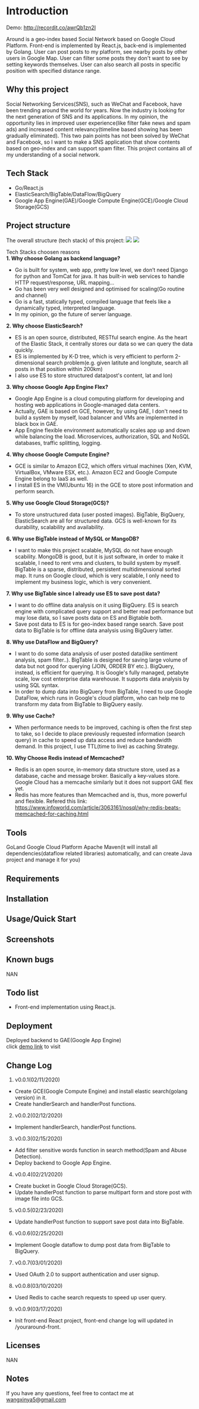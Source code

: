 
# Introduction
Demo: http://recordit.co/awrQb1zn2I

Around is a geo-index based Social Network based on Google Cloud Platform. Front-end is implemented by React.js, back-end is implemented by Golang. User can post posts to my platform, see nearby posts by other users in Google Map. User can filter some posts they don't want to see by setting keywords themselves. User can also search all posts in specific position with specified distance range.

## Why this project
Social Networking Services(SNS), such as WeChat and Facebook, have been trending around the world for years. Now the industry is looking for the next generation of SNS and its applications. In my opinion, the opportunity lies in improved user experience(like filter fake news and spam ads) and increased content relevancy(timeline based showing has been gradually eliminated). This two pain points has not been solved by WeChat and Facebook, so I want to make a SNS application that show contents based on geo-index and can support spam filter. This project contains all of my understanding of a social network.

## Tech Stack
* Go/React.js
* ElasticSearch/BigTable/DataFlow/BigQuery
* Google App Engine(GAE)/Google Compute Engine(GCE)/Google Cloud Storage(GCS)

## Project structure
The overall structure (tech stack) of this project:
![](https://github.com/weijian2/YourAround/raw/master/demoPics/structure.png)
![](https://github.com/weijian2/YourAround/raw/master/demoPics/dataflow.png)

Tech Stacks choosen reasons<br>
**1. Why choose Golang as backend language?**<br>
* Go is built for system, web app, pretty low level, we don’t need Django for python and TomCat for java. It has built-in web services to handle HTTP request/response, URL mapping…
* Go has been very well designed and optimised for scaling(Go routine and channel)
* Go is a fast, statically typed, compiled language that feels like a dynamically typed, interpreted language.
* In my opinion, go the future of server language.

**2. Why choose ElasticSearch?**<br>
* ES is an open source, distributed, RESTful search engine. As the heart of the Elastic Stack, it centrally stores our data so we can query the data quickly.
* ES is implemented by K-D tree, which is very efficient to perform 2-dimensional search problem(e.g. given latitute and longitute, search all posts in that position within 200km)
* I also use ES to store structured data(post's content, lat and lon)

**3. Why choose Google App Engine Flex?**<br>
* Google App Engine is a cloud computing platform for developing and hosting web applications in Google-managed data centers.
* Actually, GAE is based on GCE, however, by using GAE, I don't need to build a system by myself, load balancer and VMs are implemented in black box in GAE.
* App Engine flexible environment automatically scales app up and down while balancing the load. Microservices, authorization, SQL and NoSQL databases, traffic splitting, logging. 

**4. Why choose Google Compute Engine?**<br>
* GCE is similar to Amazon EC2, which offers virtual machines (Xen, KVM, VirtualBox, VMware ESX, etc.). Amazon EC2 and Google Compute Engine belong to IaaS as well. 
* I install ES in the VM(Ubuntu 16) in the GCE to store post information and perform search.

**5. Why use Google Cloud Storage(GCS)?**<br>
* To store unstructured data (user posted images). BigTable, BigQuery, ElasticSearch are all for structured data. GCS is well-known for its durability, scalability and availability.

**6. Why use BigTable instead of MySQL or MangoDB?**<br>
* I want to make this project scalable, MySQL do not have enough scability. MongoDB is good, but it is just software, in order to make it scalable, I need to rent vms and clusters, to build system by myself. BigTable is a sparse, distributed, persistent multidimensional sorted map. It runs on Google cloud, which is very scalable, I only need to implement my business logic, which is very convenient. 

**7. Why use BigTable since I already use ES to save post data?**<br>
* I want to do offline data analysis on it using BigQuery. ES is search engine with complicated query support and better read performance but may lose data, so I save posts data on ES and Bigtable both.
* Save post data to ES is for geo-index based range search. Save post data to BigTable is for offline data analysis using BigQuery latter.

**8. Why use DataFlow and BigQuery?**<br>
* I want to do some data analysis of user posted data(like sentiment analysis, spam filter..). BigTable is designed for saving large volume of data but not good for querying (JOIN, ORDER BY etc.). BigQuery, instead, is efficient for querying. It is Google's fully managed, petabyte scale, low cost enterprise data warehouse. It supports data analysis by using SQL syntax.
* In order to dump data into BigQuery from BigTable, I need to use Google DataFlow, which runs in Google's cloud platform, who can help me to transform my data from BigTable to BigQuery easily.

**9. Why use Cache?**<br>
* When performance needs to be improved, caching is often the first step to take, so I decide to place previously requested information (search query) in cache to speed up data access and reduce bandwidth demand. In this project, I use TTL(time to live) as caching Strategy.

**10. Why Choose Redis instead of Memcached?**<br>
* Redis is an open source, in-memory data structure store, used as a database, cache and message broker. Basically a key-values store. Google Cloud has a memcache similarly but it does not support GAE flex yet.
* Redis has more features than Memcached and is, thus, more powerful and flexible. Refered this link: https://www.infoworld.com/article/3063161/nosql/why-redis-beats-memcached-for-caching.html

## Tools
GoLand
Google Cloud Platform
Apache Maven(it will install all dependencies(dataflow related libraries) automatically, and can create Java project and manage it for you)

## Requirements

## Installation

## Usage/Quick Start

## Screenshots

## Known bugs
NAN

## Todo list
* Front-end implementation using React.js.

## Deployment
Deployed backend to GAE(Google App Engine)<br>
click [demo link](https://youraround-cmu.appspot.com) to visit

## Change Log
1. v0.0.1(02/11/2020)<br>
* Create GCE(Google Compute Engine) and install elastic search(golang version) in it.
* Create handlerSearch and handlerPost functions.
2. v0.0.2(02/12/2020)<br>
* Implement handlerSearch, handlerPost functions.
3. v0.0.3(02/15/2020)<br>
* Add filter sensitive words function in search method(Spam and Abuse Detection).
* Deploy backend to Google App Engine.
4. v0.0.4(02/21/2020)<br>
* Create bucket in Google Cloud Storage(GCS).
* Update handlerPost function to parse multipart form and store post with image file into GCS.
5. v0.0.5(02/23/2020)<br>
* Update handlerPost function to support save post data into BigTable.
6. v0.0.6(02/25/2020)<br>
* Implement Google dataflow to dump post data from BigTable to BigQuery.
7. v0.0.7(03/01/2020)<br>
* Used OAuth 2.0 to support authentication and user signup.
8. v0.0.8(03/10/2020)<br>
* Used Redis to cache search requests to speed up user query.
9. v0.0.9(03/17/2020)<br>
* Init front-end React project, front-end change log will updated in /youraround-front.

## Licenses
NAN

## Notes
If you have any questions, feel free to contact me at wangxinya5@gmail.com

